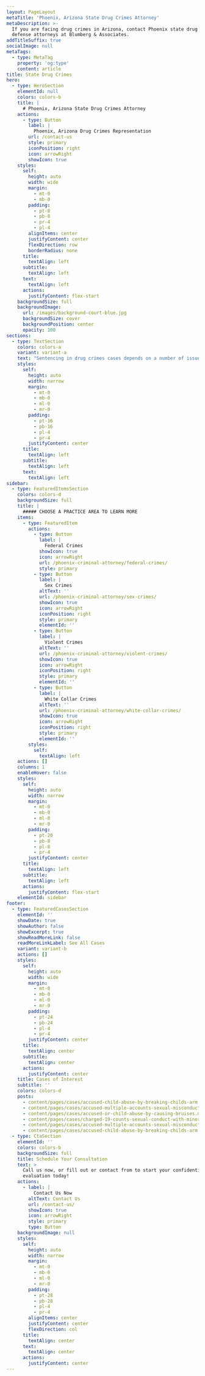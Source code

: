 ```yaml
---
layout: PageLayout
metaTitle: 'Phoenix, Arizona State Drug Crimes Attorney'
metaDescription: >-
  If you are facing drug crimes in Arizona, contact Phoenix state drug crimes
  defense attorneys at Blumberg & Associates.
addTitleSuffix: true
socialImage: null
metaTags:
  - type: MetaTag
    property: 'og:type'
    content: article
title: State Drug Crimes
hero:
  - type: HeroSection
    elementId: null
    colors: colors-b
    title: |
      # Phoenix, Arizona State Drug Crimes Attorney
    actions:
      - type: Button
        label: |
          Phoenix, Arizona Drug Crimes Representation
        url: /contact-us
        style: primary
        iconPosition: right
        icon: arrowRight
        showIcon: true
    styles:
      self:
        height: auto
        width: wide
        margin:
          - mt-0
          - mb-0
        padding:
          - pt-8
          - pb-8
          - pr-4
          - pl-4
        alignItems: center
        justifyContent: center
        flexDirection: row
        borderRadius: none
      title:
        textAlign: left
      subtitle:
        textAlign: left
      text:
        textAlign: left
      actions:
        justifyContent: flex-start
    backgroundSize: full
    backgroundImage:
      url: /images/background-court-blue.jpg
      backgroundSize: cover
      backgroundPosition: center
      opacity: 100
sections:
  - type: TextSection
    colors: colors-a
    variant: variant-a
    text: "Sentencing in drug crimes cases depends on a number of issues: the kinds of drugs involved, whether violence or [weapons](https://azblumberglaw.com/blog/what-is-considered-a-deadly-weapon-in-arizona/) were used, the quantity of drugs, whether the defendant has a criminal record, and other factors as well. Under Arizona state law, sentencing guidelines govern penalties for certain kinds of drug crimes. Typically, a judge can determine whether to apply the minimum penalty or the maximum. That’s why it’s essential to work with an experienced\_**Phoenix, Arizona state drug crimes attorney**\_who understands how prosecutors and judges think and what can be done to convince the court to reduce the sentence against you.\n\nAt Blumberg & Associates, our lawyers have over 30 years of experience in defending people charged with drug crimes. For more information regarding our practice and how we can help you, contact drug crimes defense attorneys at Blumberg & Associates today.\n\n## DRUG CLASSIFICATIONS AND THE CONTROLLED SUBSTANCES ACT\n\nLike other states, Arizona’s drug laws are based in part on the federal Controlled Substances Act (CSA). Under the CSA, drugs are divided according to the following schedule:\n\n*   Schedule I – drugs that have a high potential for abuse and are not used for accepted medical purposes. Drugs such as LSD, heroin, and marijuana fall into this category.\n\n*   Schedule II – drugs that are used for medical purposes but are addictive and subject to a high incidence of abuse. Methadone, cocaine, PCP, and methamphetamine are Schedule II drugs.\n\n*   Schedule III – drugs that have an accepted medical use, a moderate level of dependency, but are less subject to abuse than Schedule II drugs. Codeine is one example of a Schedule III drug.\n\n*   Schedule IV – drugs that are used for medical purposes but are not considered as addictive or subject to abuse as Schedule III drugs. Prescription medications like Xanax, Ativan, and Valium are classified as Schedule IV drugs.\n\n*   Schedule V – drugs that include drugs contained in over-the-counter medication that pose little – if any – risk for dependency or abuse.\n\n## ARIZONA STATE PENALTIES FOR DRUG CRIMES\n\nIn general, Arizona penalties in drug crime cases take into consideration the schedule of drug(s) involved and the circumstances surrounding a case. Were firearms involved? If drugs were found in your car, was a minor in the car with you? In drug trafficking and possession cases, what was the quantity of drugs involved? Here, penalties could include prison time and a heavy fine. If the amount of drugs involved is over a threshold amount, State prosecutors will likely seek a mandatory prison term. Crimes involving the transportation, sale, or distribution of drugs are class-two offenses and carry anywhere from 4 to 10 years in prison upon conviction.\n\n## FIRST-TIME MARIJUANA OFFENDERS AND ARIZONA DIVERSION PROGRAMS\n\nIn first-time drug possession cases involving a small amount of [marijuana](https://azblumberglaw.com/phoenix-criminal-attorney/marijuana/), adults are eligible to participate in a deferred prosecution program. If you don’t have any prior drug or violent felony convictions, you may be able to have the drug charges dropped after the successful completion of a Treatment Assessment Screening Center (TASC) program. After you have completed your treatment, the TASC will recommend the charges against you be dropped and your record will be expunged.\n\nFor more information regarding drug sentencing in Arizona and how we can help you, contact drug crimes defense attorneys at Blumberg & Associates today.\n"
    styles:
      self:
        height: auto
        width: narrow
        margin:
          - mt-0
          - mb-0
          - ml-0
          - mr-0
        padding:
          - pt-16
          - pb-16
          - pl-4
          - pr-4
        justifyContent: center
      title:
        textAlign: left
      subtitle:
        textAlign: left
      text:
        textAlign: left
sidebar:
  - type: FeaturedItemsSection
    colors: colors-d
    backgroundSize: full
    title: |
      ##### CHOOSE A PRACTICE AREA TO LEARN MORE
    items:
      - type: FeaturedItem
        actions:
          - type: Button
            label: |
              Federal Crimes
            showIcon: true
            icon: arrowRight
            url: /phoenix-criminal-attorney/federal-crimes/
            style: primary
          - type: Button
            label: |
              Sex Crimes
            altText: ''
            url: /phoenix-criminal-attorney/sex-crimes/
            showIcon: true
            icon: arrowRight
            iconPosition: right
            style: primary
            elementId: ''
          - type: Button
            label: |
              Violent Crimes
            altText: ''
            url: /phoenix-criminal-attorney/violent-crimes/
            showIcon: true
            icon: arrowRight
            iconPosition: right
            style: primary
            elementId: ''
          - type: Button
            label: |
              White Collar Crimes
            altText: ''
            url: /phoenix-criminal-attorney/white-collar-crimes/
            showIcon: true
            icon: arrowRight
            iconPosition: right
            style: primary
            elementId: ''
        styles:
          self:
            textAlign: left
    actions: []
    columns: 1
    enableHover: false
    styles:
      self:
        height: auto
        width: narrow
        margin:
          - mt-0
          - mb-0
          - ml-0
          - mr-0
        padding:
          - pt-20
          - pb-8
          - pl-8
          - pr-4
        justifyContent: center
      title:
        textAlign: left
      subtitle:
        textAlign: left
      actions:
        justifyContent: flex-start
    elementId: sidebar
footer:
  - type: FeaturedCasesSection
    elementId: ''
    showDate: true
    showAuthor: false
    showExcerpt: true
    showReadMoreLink: false
    readMoreLinkLabel: See All Cases
    variant: variant-b
    actions: []
    styles:
      self:
        height: auto
        width: wide
        margin:
          - mt-0
          - mb-0
          - ml-0
          - mr-0
        padding:
          - pt-24
          - pb-24
          - pl-4
          - pr-4
        justifyContent: center
      title:
        textAlign: center
      subtitle:
        textAlign: center
      actions:
        justifyContent: center
    title: Cases of Interest
    subtitle: ''
    colors: colors-d
    posts:
      - content/pages/cases/accused-child-abuse-by-breaking-childs-arm.md
      - content/pages/cases/accused-multiple-accounts-sexual-misconduct.md
      - content/pages/cases/accused-or-child-abuse-by-causing-bruises.md
      - content/pages/cases/charged-19-counts-sexual-conduct-with-minor.md
      - content/pages/cases/accused-multiple-accounts-sexual-misconduct.md
      - content/pages/cases/accused-child-abuse-by-breaking-childs-arm.md
  - type: CtaSection
    elementId: ''
    colors: colors-b
    backgroundSize: full
    title: Schedule Your Consultation
    text: >
      Call us now, or fill out or contact from to start your confidential case
      evaluation today!
    actions:
      - label: |
          Contact Us Now
        altText: Contact Us
        url: /contact-us/
        showIcon: true
        icon: arrowRight
        style: primary
        type: Button
    backgroundImage: null
    styles:
      self:
        height: auto
        width: narrow
        margin:
          - mt-0
          - mb-0
          - ml-0
          - mr-0
        padding:
          - pt-28
          - pb-28
          - pl-4
          - pr-4
        alignItems: center
        justifyContent: center
        flexDirection: col
      title:
        textAlign: center
      text:
        textAlign: center
      actions:
        justifyContent: center
---
```

